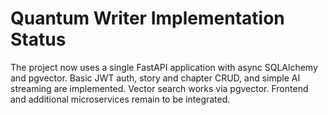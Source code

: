 # Quantum Writer Implementation Status

The project now uses a single FastAPI application with async SQLAlchemy and pgvector. Basic JWT auth, story and chapter CRUD, and simple AI streaming are implemented. Vector search works via pgvector. Frontend and additional microservices remain to be integrated.
